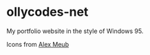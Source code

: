 # ollycodes-net
My portfolio website in the style of Windows 95.

Icons from [Alex Meub](https://win98icons.alexmeub.com/)
